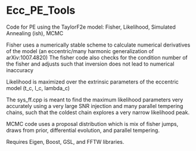 # Ecc_PE_Tools
Code for PE using the TaylorF2e model: Fisher, Likelihood, Simulated Annealing (ish), MCMC

Fisher uses a numerically stable scheme to calculate numerical derivatives of the model (an eccentric/many harmonic generalization of arXiv:1007.4820)
The fisher code also checks for the condition number of the fisher and adjusts such that inversion does not lead to numerical inaccuracy

Likelihood is maximized over the extrinsic parameters of the eccentric model (t_c, l_c, lambda_c)

The sys_ff.cpp is meant to find the maximum likelihood parameters very accurately using a very large SNR injection and many parallel tempering chains, such that the coldest chain explores a very narrow likelihood peak. 

MCMC code uses a proposal distribution which is mix of fisher jumps, draws from prior, differential evolution, and parallel tempering.

Requires Eigen, Boost, GSL, and FFTW libraries.
